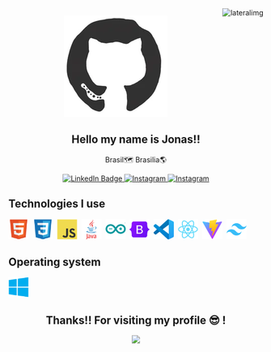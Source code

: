 
<img align="right" src="https://raw.githubusercontent.com/gist/jnsZz/faabe3067ccf67838fdb984a52abdf77/raw/63a562da32ba1b7d55a527cc1a39dd155517cb5a/lateral.svg" alt="lateralimg"/>
</div>
<p align="center">
  <img src="githubgif.webp" />
</p>
<h2 align="center">Hello my name is Jonas!!</h2>
<p align="center">Brasil🗺 Brasilia🌎</p>
<div id="badges" align="center">
  <a href = "https://www.linkedin.com/in/jonas-gonçalves-447b19225/">
    <img src="https://img.shields.io/badge/LinkedIn-blue?style=for-the-badge&logo=linkedin&logoColor=white" alt="LinkedIn Badge"/>
  </a>
  <a href = "https://www.instagram.com/jnssg._/">
  <img src="https://img.shields.io/badge/Instagram-E4405F?style=for-the-badge&logo=instagram&logoColor=white" alt="Instagram"/>
  </a>
  <a href = "https://twitter.com/jotans_">
  <img src="https://img.shields.io/badge/Twitter-1DA1F2?style=for-the-badge&logo=twitter&logoColor=white" alt="Instagram"/>
  </a>
</div>
<h2>Technologies I use</h2>
<div>
  <img src="https://github.com/devicons/devicon/blob/master/icons/html5/html5-original.svg" title="HTML5" alt="HTML" width="40" height="40"/>&nbsp;
  <img src="https://github.com/devicons/devicon/blob/master/icons/css3/css3-original.svg" title="Css3" alt="Css3" width="40" height="40"/>&nbsp;
  <img src="https://github.com/devicons/devicon/blob/master/icons/javascript/javascript-original.svg" title="JavaScript" alt="JavaScript" width="40" height="40"/>&nbsp;
  <img src="https://github.com/devicons/devicon/blob/master/icons/java/java-original-wordmark.svg" title="Java" alt="Java" width="40" height="40"/>&nbsp;
  <img src="https://github.com/devicons/devicon/blob/master/icons/arduino/arduino-original.svg" title="arduino" alt="arduino" width="40" height="40"/>&nbsp;
  <img src="https://github.com/devicons/devicon/blob/master/icons/bootstrap/bootstrap-original.svg" title="bootstrap" alt="bootstrap" width="40" height="40"/>&nbsp;
  <img src="https://github.com/devicons/devicon/blob/master/icons/vscode/vscode-original.svg" title="vscode" alt="vscode" width="40" height="40"/>&nbsp;
  <img src="https://github.com/devicons/devicon/blob/master/icons/react/react-original.svg" title="vscode" alt="vscode" width="40" height="40"/>&nbsp;
  <img src="https://github.com/devicons/devicon/blob/master/icons/vitejs/vitejs-original.svg" title="vscode" alt="vscode" width="40" height="40"/>&nbsp;
  <img src="https://github.com/devicons/devicon/blob/master/icons/tailwindcss/tailwindcss-original.svg" title="vscode" alt="vscode" width="40" height="40"/>&nbsp;

</div>
<h2>Operating system</h2>
<div>
  <img src="https://github.com/devicons/devicon/blob/master/icons/windows8/windows8-original.svg" title="windows8" alt="windows8" width="40" height="40"/>&nbsp;
</div>
<h2 align="center">Thanks!! For visiting my profile 😎 !</h2>
<div align="center">
<img src="https://komarev.com/ghpvc/?username=jnszz&style=for-the-badge&color=lightgray"/>
</div>
